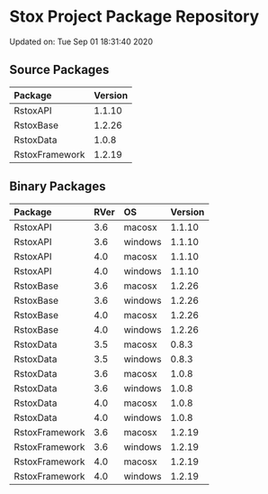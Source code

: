 # Stox Project Package Repository


Updated on: Tue Sep 01 18:31:40 2020
## Source Packages

|Package        |Version |
|:--------------|:-------|
|RstoxAPI       |1.1.10  |
|RstoxBase      |1.2.26  |
|RstoxData      |1.0.8   |
|RstoxFramework |1.2.19  |

## Binary Packages

|Package        |RVer |OS      |Version |
|:--------------|:----|:-------|:-------|
|RstoxAPI       |3.6  |macosx  |1.1.10  |
|RstoxAPI       |3.6  |windows |1.1.10  |
|RstoxAPI       |4.0  |macosx  |1.1.10  |
|RstoxAPI       |4.0  |windows |1.1.10  |
|RstoxBase      |3.6  |macosx  |1.2.26  |
|RstoxBase      |3.6  |windows |1.2.26  |
|RstoxBase      |4.0  |macosx  |1.2.26  |
|RstoxBase      |4.0  |windows |1.2.26  |
|RstoxData      |3.5  |macosx  |0.8.3   |
|RstoxData      |3.5  |windows |0.8.3   |
|RstoxData      |3.6  |macosx  |1.0.8   |
|RstoxData      |3.6  |windows |1.0.8   |
|RstoxData      |4.0  |macosx  |1.0.8   |
|RstoxData      |4.0  |windows |1.0.8   |
|RstoxFramework |3.6  |macosx  |1.2.19  |
|RstoxFramework |3.6  |windows |1.2.19  |
|RstoxFramework |4.0  |macosx  |1.2.19  |
|RstoxFramework |4.0  |windows |1.2.19  |
